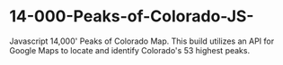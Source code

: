 # 14-000-Peaks-of-Colorado-JS-
Javascript 14,000' Peaks of Colorado Map. This build utilizes an API for Google Maps to locate and identify Colorado's 53 highest peaks.
